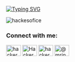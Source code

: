 [![Typing SVG](https://readme-typing-svg.demolab.com?font=Fira+Code&weight=700&pause=1000&random=false&width=435&lines=HEY+THERE+WELCOME+TO+MY+PROFILE)](https://git.io/typing-svg)



<p align="left"> <img src="https://komarev.com/ghpvc/?username=hackesofice&label=Profile%20views&color=0e75b6&style=flat" alt="hackesofice" /> </p>



<h3 align="left">Connect with me:</h3>
<p align="left">
<a href="https://twitter.com/hackersofice" target="blank"><img align="center" src="https://raw.githubusercontent.com/rahuldkjain/github-profile-readme-generator/master/src/images/icons/Social/twitter.svg" alt="hackersofice" height="30" width="40" /></a>
<a href="https://fb.com/Hackersofice" target="blank"><img align="center" src="https://raw.githubusercontent.com/rahuldkjain/github-profile-readme-generator/master/src/images/icons/Social/facebook.svg" alt="Hackersofice" height="30" width="40" /></a>
<a href="https://instagram.com/hackersofice" target="blank"><img align="center" src="https://raw.githubusercontent.com/rahuldkjain/github-profile-readme-generator/master/src/images/icons/Social/instagram.svg" alt="hackersofice" height="30" width="40" /></a>
<a href="https://youtube.com/@mrindianhelper_hacer" target="blank"><img align="center" src="https://raw.githubusercontent.com/rahuldkjain/github-profile-readme-generator/master/src/images/icons/Social/youtube.svg" alt="@mrindianhelper_hacer" height="30" width="40" /></a>
</p>
